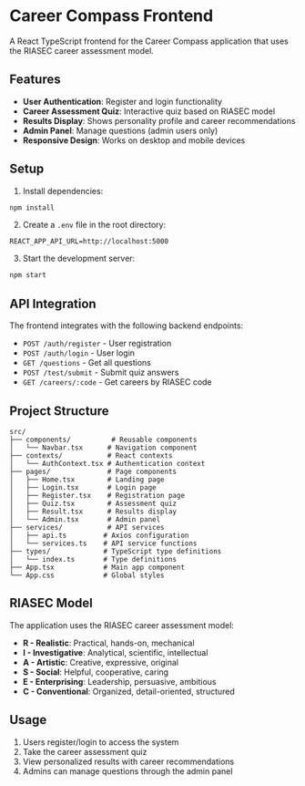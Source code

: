 # Career Compass Frontend

A React TypeScript frontend for the Career Compass application that uses the RIASEC career assessment model.

## Features

- **User Authentication**: Register and login functionality
- **Career Assessment Quiz**: Interactive quiz based on RIASEC model
- **Results Display**: Shows personality profile and career recommendations
- **Admin Panel**: Manage questions (admin users only)
- **Responsive Design**: Works on desktop and mobile devices

## Setup

1. Install dependencies:
```bash
npm install
```

2. Create a `.env` file in the root directory:
```
REACT_APP_API_URL=http://localhost:5000
```

3. Start the development server:
```bash
npm start
```

## API Integration

The frontend integrates with the following backend endpoints:

- `POST /auth/register` - User registration
- `POST /auth/login` - User login
- `GET /questions` - Get all questions
- `POST /test/submit` - Submit quiz answers
- `GET /careers/:code` - Get careers by RIASEC code

## Project Structure

```
src/
├── components/          # Reusable components
│   └── Navbar.tsx      # Navigation component
├── contexts/           # React contexts
│   └── AuthContext.tsx # Authentication context
├── pages/              # Page components
│   ├── Home.tsx        # Landing page
│   ├── Login.tsx       # Login page
│   ├── Register.tsx    # Registration page
│   ├── Quiz.tsx        # Assessment quiz
│   ├── Result.tsx      # Results display
│   └── Admin.tsx       # Admin panel
├── services/           # API services
│   ├── api.ts         # Axios configuration
│   └── services.ts    # API service functions
├── types/             # TypeScript type definitions
│   └── index.ts       # Type definitions
├── App.tsx            # Main app component
└── App.css            # Global styles
```

## RIASEC Model

The application uses the RIASEC career assessment model:

- **R - Realistic**: Practical, hands-on, mechanical
- **I - Investigative**: Analytical, scientific, intellectual  
- **A - Artistic**: Creative, expressive, original
- **S - Social**: Helpful, cooperative, caring
- **E - Enterprising**: Leadership, persuasive, ambitious
- **C - Conventional**: Organized, detail-oriented, structured

## Usage

1. Users register/login to access the system
2. Take the career assessment quiz
3. View personalized results with career recommendations
4. Admins can manage questions through the admin panel
